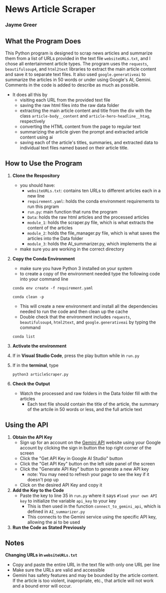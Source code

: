 # News Article Scraper
### Jayme Greer

## What the Program Does
This Python program is designed to scrap news articles and summarize them from a list of URLs provided in the text file `websiteURLs.txt`, and I chose all entertainment article types. The program uses the `requests`, `beautifulsoup4`, and `html2text` libraries to extract the main article content and save it to separate text files. It also used `google.generativeai` to summarize the articles in 50 words or under using Google's AI, Gemini. Comments in the code is added to describe as much as possible.
- It does all this by 
    - visiting each URL from the provided text file
    - saving the raw html files into the raw data folder 
    - extracting the main article content and title from the div with the class `article-body__content` and `article-hero-headline__htag`, respectively
    - converting the HTML content from the page to regular text
    - summarizing the article given the prompt and extracted article content using ai
    - saving each of the article's titles, summaries, and extracted data to individual text files named based on their article title.

## How to Use the Program
1. **Clone the Respository**
    - you should have:
        - `websiteURLs.txt`: contains ten URLs to different articles each in a new line
        - `requirement.yaml`: holds the conda environment requirements to run this prgram
        - `run.py`: main function that runs the program
        - `Data`: holds the raw html articles and the processed articles 
        - `module_1`: holds the scraper.py file, which is what extracts the content of the articles
        - `module_2`: holds the file_manager.py file, which is what saves the articles into the Data folder
        - `module_3`: holds the AI_summarizer.py, which implements the ai
    - make sure you are working in the correct directory
2. **Copy the Conda Environment**
    - make sure you have Python 3 installed on your system
    - to create a copy of the environment needed type the following code into your command line
    ```
    conda env create -f requirement.yaml
    ```
    ```
    conda clean -p
    ```
    - This will create a new environment and install all the dependencies needed to run the code and then clean up the cache
    - Double check that the environment includes `requests`, `beautifulsoup4`, `html2text`, and `google.generativeai` by typing the command 
    ```
    conda list
    ```
3. **Activate the environment**
4. If in **Visual Studio Code**, press the play button while in `run.py`
5. If in the **terminal**, type 
    ```
    python3 articleScraper.py
    ```
    
6. **Check the Output** 
    - Watch the processed and raw folders in the Data folder fill with the articles
        - Each text file should contain the title of the article, the summary of the artcile in 50 words or less, and the full article text

## Using the API
1. **Obtain the API Key**
    - Sign up for an account on the [Gemini API](https://ai.google.dev) website using your Google account by clicking the sign in button the top right corner of the screen
    - Click the "Get API Key in Google AI Studio" button
    - Click the "Get API Key" button on the left side panel of the screen
    - Click the "Generate API Key" button to generate a new API key
        - note: You may need to refresh your page to see the key if it doesn't pop up
    - Click on the desired API Key and copy it
2. **Add the Key to the Code**
    - Paste the key to line 35 in `run.py` where it says `#load your own API key` to initialize the variable `api_key` to your key
        - This is then used in the function `connect_to_gemini_api`, which is defined in `AI_summarizer.py`
        - This connects to the Gemini service using the specific API key, allowing the ai to be used 
3. **Run the Code as Stated Previously**

## Notes
**Changing URLs in `websiteURLs.txt`**
- Copy and paste the entire URL in the text file with only one URL per line
- Make sure the URLs are valid and accessible
- Gemini has safety features and may be bounded by the article content. If the article is too violent, inapropriate, etc., that article will not work and a bound error will occur. 